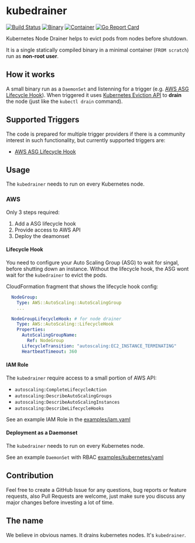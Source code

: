 # kubedrainer
[![Build Status](https://travis-ci.org/VirtusLab/kubedrainer.svg?branch=master)](https://travis-ci.org/VirtusLab/kubedrainer)
[![Binary](https://img.shields.io/badge/binary-v0.0.9-brightgreen.svg)](https://github.com/VirtusLab/kubedrainer/releases/tag/v0.0.9)
[![Container](https://img.shields.io/badge/container-v0.0.9-brightgreen.svg)](https://quay.io/VirtusLab/kubedrainer:v0.0.9)
[![Go Report Card](https://goreportcard.com/badge/github.com/VirtusLab/kubedrainer)](https://goreportcard.com/report/github.com/VirtusLab/kubedrainer)

Kubernetes Node Drainer helps to evict pods from nodes before shutdown.

It is a single statically compiled binary in a minimal container (`FROM scratch`) run as **non-root user**.

## How it works
A small binary run as a `DaemonSet` and listenning for a trigger (e.g. [AWS ASG Lifecycle Hook](https://docs.aws.amazon.com/autoscaling/ec2/userguide/AutoScalingGroupLifecycle.html)).
When triggered it uses [Kubernetes Eviction API](https://kubernetes.io/docs/tasks/administer-cluster/safely-drain-node/#the-eviction-api) to **drain** the node (just like the `kubectl drain` command).

## Supported Triggers
The code is prepared for multiple trigger providers if there is a community interest in such functionality, but currently supported triggers are:

- [AWS ASG Lifecycle Hook](https://docs.aws.amazon.com/autoscaling/ec2/userguide/AutoScalingGroupLifecycle.html)

## Usage
The `kubedrainer` needs to run on every Kubernetes node.

### AWS
Only 3 steps required:
1. Add a ASG lifecycle hook
2. Provide access to AWS API
3. Deploy the deamonset

#### Lifecycle Hook
You need to configure your Auto Scaling Group (ASG) to wait for singal, before shutting down an instance. 
Without the lifecycle hook, the ASG wont wait for the `kubedrainer` to evict the pods.

CloudFormation fragment that shows the lifecycle hook config:
```yaml
  NodeGroup:
    Type: AWS::AutoScaling::AutoScalingGroup
    ...

  NodeGroupLifecycleHook: # for node drainer
    Type: AWS::AutoScaling::LifecycleHook
    Properties:
      AutoScalingGroupName:
        Ref: NodeGroup
      LifecycleTransition: "autoscaling:EC2_INSTANCE_TERMINATING"
      HeartbeatTimeout: 360
 ```
 
#### IAM Role
The `kubedrainer` require access to a small portion of AWS API:
- `autoscaling:CompleteLifecycleAction`
- `autoscaling:DescribeAutoScalingGroups`
- `autoscaling:DescribeAutoScalingInstances`
- `autoscaling:DescribeLifecycleHooks`

See an example IAM Role in the [examples/iam.yaml](/examples/iam.yaml)

#### Deployment as a Daemonset
The `kubedrainer` needs to run on every Kubernetes node.

See an example `DaemonSet` with RBAC [examples/kubernetes/yaml](/examples/kubernetes.yaml)

## Contribution
Feel free to create a GitHub Issue for any questions, bug reports or feature requests, 
also Pull Requests are welcome, just make sure you discuss any major changes before investing a lot of time.

## The name

We believe in obvious names. It drains kubernetes nodes. It's `kubedrainer`.
